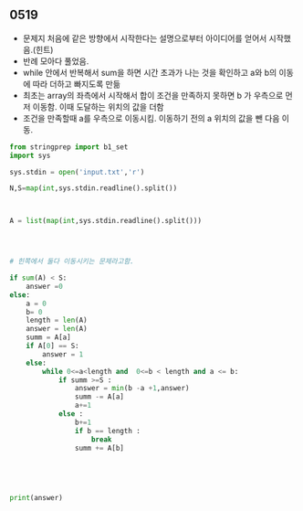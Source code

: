 ## 0519
- 문제지 처음에 같은 방향에서 시작한다는 설명으로부터 아이디어를 얻어서 시작했음.(힌트)
- 반례 모아다 풀었음.
- while 안에서 반복해서 sum을 하면 시간 초과가 나는 것을 확인하고 a와 b의 이동에 따라 더하고 빠지도록 만듦
- 최초는 array의 좌측에서 시작해서 합이 조건을 만족하지 못하면 b 가 우측으로 먼저 이동함. 이때 도달하는 위치의 값을 더함
- 조건을 만족할때 a를 우측으로 이동시킴. 이동하기 전의 a 위치의 값을 뺀 다음 이동.


```python
from stringprep import b1_set
import sys

sys.stdin = open('input.txt','r')

N,S=map(int,sys.stdin.readline().split())



A = list(map(int,sys.stdin.readline().split()))




# 힌쪽에서 둘다 이동시키는 문제라고함.

if sum(A) < S:
    answer =0
else:
    a = 0
    b= 0
    length = len(A)
    answer = len(A)
    summ = A[a]
    if A[0] == S:
        answer = 1
    else:
        while 0<=a<length and  0<=b < length and a <= b:
            if summ >=S :
                answer = min(b -a +1,answer)
                summ -= A[a]
                a+=1
            else :
                b+=1
                if b == length :
                    break
                summ += A[b]
            
                
            


print(answer)
```
